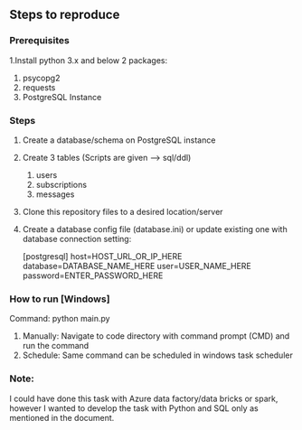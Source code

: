 
## Steps to reproduce

### Prerequisites
1.Install python 3.x and below 2 packages:
   1. psycopg2
   2. requests
   3. PostgreSQL Instance

### Steps
1. Create a database/schema on PostgreSQL instance
2. Create 3 tables (Scripts are given --> sql/ddl)
   1. users
   2. subscriptions
   3. messages
3. Clone this repository files to a desired location/server
4. Create a database config file (database.ini) or update existing one with database connection setting:
  
    [postgresql]
    host=HOST_URL_OR_IP_HERE
    database=DATABASE_NAME_HERE
    user=USER_NAME_HERE
    password=ENTER_PASSWORD_HERE

### How to run [Windows]
Command: python main.py
1. Manually: Navigate to code directory with command prompt (CMD) and run the command 
2. Schedule: Same command can be scheduled in windows task scheduler

### Note:
I could have done this task with Azure data factory/data bricks or spark, 
however I wanted to develop the task with Python and SQL only as mentioned in the document.